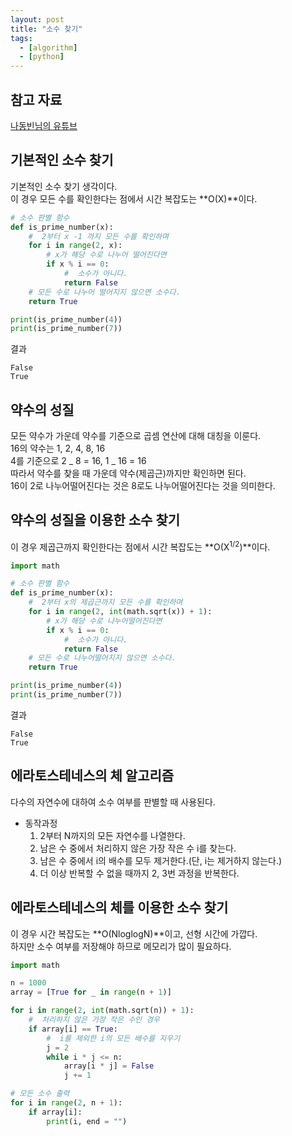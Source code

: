 ```yaml
---
layout: post
title: "소수 찾기"
tags:
  - [algorithm]
  - [python]
---
```


## 참고 자료

[나동빈님의 유튜브](https://www.youtube.com/watch?v=cswJ1h-How0&list=PLRx0vPvlEmdAghTr5mXQxGpHjWqSz0dgC&index=9)

## 기본적인 소수 찾기

기본적인 소수 찾기 생각이다.  
이 경우 모든 수를 확인한다는 점에서 시간 복잡도는 **O(X)**이다.

```python
# 소수 판별 함수
def is_prime_number(x):
    #  2부터 x -1 까지 모든 수를 확인하며
    for i in range(2, x):
        # x가 해당 수로 나누어 떨어진다면
        if x % i == 0:
            #  소수가 아니다.
            return False
    # 모든 수로 나누어 떨어지지 않으면 소수다.
    return True

print(is_prime_number(4))
print(is_prime_number(7))
```

결과

```
False
True
```

## 약수의 성질

모든 약수가 가운데 약수를 기준으로 곱셈 연산에 대해 대칭을 이룬다.  
16의 약수는 1, 2, 4, 8, 16  
4를 기준으로 2 _ 8 = 16, 1 _ 16 = 16  
따라서 약수를 찾을 때 가운데 약수(제곱근)까지만 확인하면 된다.  
16이 2로 나누어떨어진다는 것은 8로도 나누어떨어진다는 것을 의미한다.

## 약수의 성질을 이용한 소수 찾기

이 경우 제곱근까지 확인한다는 점에서 시간 복잡도는 **O(X<sup>1/2</sup>)**이다.

```python
import math

# 소수 판별 함수
def is_prime_number(x):
    #  2부터 x의 제곱근까지 모든 수를 확인하며
    for i in range(2, int(math.sqrt(x)) + 1):
        # x가 해당 수로 나누어떨어진다면
        if x % i == 0:
            #  소수가 아니다.
            return False
    # 모든 수로 나누어떨어지지 않으면 소수다.
    return True

print(is_prime_number(4))
print(is_prime_number(7))
```

결과

```
False
True
```

## 에라토스테네스의 체 알고리즘

다수의 자연수에 대하여 소수 여부를 판별할 때 사용된다.

- 동작과정
  1.  2부터 N까지의 모든 자연수를 나열한다.
  1.  남은 수 중에서 처리하지 않은 가장 작은 수 i를 찾는다.
  1.  남은 수 중에서 i의 배수를 모두 제거한다.(단, i는 제거하지 않는다.)
  1.  더 이상 반복할 수 없을 때까지 2, 3번 과정을 반복한다.

## 에라토스테네스의 체를 이용한 소수 찾기

이 경우 시간 복잡도는 **O(NloglogN)**이고, 선형 시간에 가깝다.  
하지만 소수 여부를 저장해야 하므로 메모리가 많이 필요하다.

```python
import math

n = 1000
array = [True for _ in range(n + 1)]

for i in range(2, int(math.sqrt(n)) + 1):
    #  처리하지 않은 가장 작은 수인 경우
    if array[i] == True:
        #  i를 제외한 i의 모든 배수를 지우기
        j = 2
        while i * j <= n:
            array[i * j] = False
            j += 1

# 모든 소수 출력
for i in range(2, n + 1):
    if array[i]:
        print(i, end = "")
```
